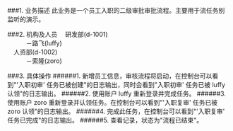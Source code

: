 
###1. 业务描述
此业务是一个员工入职的二级审批审批流程。主要用于流任务别监听的演示。

###2. 机构及人员
&emsp;研发部(d-1001)<br/>
&emsp;&emsp;&emsp;－路飞(luffy)<br/>
&emsp;人资部(d-1002)<br/>
&emsp;&emsp;&emsp;－索隆(zoro)

###3. 具体操作
######1. 新增员工信息，审核流程将启动，在控制台可以看到"'入职初审' 任务已被创建"的日志输出，同时会看到"入职初审' 任务已被 luffy 认领"的日志输出。
######2. 使用账户 luffy 重新登录并完成任务。
######3. 使用账户 zoro 重新登录并认领任务。在控制台可以看到"'入职复审' 任务已被 zoro 认领"的日志输出。
######4. 完成此任务，在控制台可以看到"'入职复审' 任务已完成"的日志输出。
######5. 查看记录，状态为"流程已结束"。